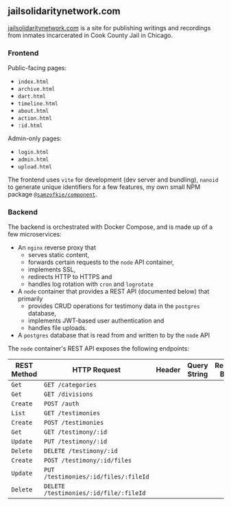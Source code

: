 ## jailsolidaritynetwork.com

[jailsolidaritynetwork.com](https://jailsolidaritynetwork.com) is a site for publishing writings and recordings from inmates incarcerated in Cook County Jail in Chicago.

### Frontend
Public-facing pages:
- `index.html`
- `archive.html`
- `dart.html`
- `timeline.html`
- `about.html`
- `action.html`
- `:id.html`

Admin-only pages:
- `login.html`
- `admin.html`
- `upload.html`

The frontend uses `vite` for development (dev server and bundling), `nanoid` to generate unique identifiers for a few features, my own small NPM package [`@samzofkie/component`](https://www.npmjs.com/package/@samzofkie/component).

### Backend
The backend is orchestrated with Docker Compose, and is made up of a few microservices:
- An `nginx` reverse proxy that 
  - serves static content, 
  - forwards certain requests to the `node` API container, 
  - implements SSL,
  - redirects HTTP to HTTPS and
  - handles log rotation with `cron` and `logrotate`
- A `node` container that provides a REST API (documented below) that primarily
  - provides CRUD operations for testimony data in the `postgres` database,
  - implements JWT-based user authentication and
  - handles file uploads.
- A `postgres` database that is read from and written to by the `node` API
 
The `node` container's REST API exposes the following endpoints:

| REST Method | HTTP Request | Header | Query String | Request Body | Response Body |
| --- | --- | --- | --- | --- | --- |
| `Get`    | `GET /categories` |
| `Get`    | `GET /divisions` |
| `Create` | `POST /auth` |
| `List`   | `GET /testimonies` |
| `Create` | `POST /testimonies` |
| `Get`    | `GET /testimony/:id` |
| `Update` | `PUT /testimony/:id` |
| `Delete` | `DELETE /testimony/:id` |
| `Create` | `POST /testimony/:id/files` |
| `Update` | `PUT /testimonies/:id/files/:fileId` |
| `Delete` | `DELETE /testimonies/:id/file/:fileId` |